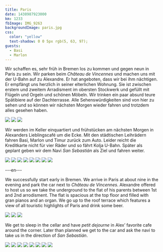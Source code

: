 ```yaml
---
title: Paris
date: 1438987923000
km: 1233
fbImage: IMG_9263
backgroundImage: paris.jpg
css:
  color: "yellow"
  text-shadow: 0 0 5px rgb(5, 63, 97);
guests:
  - Basi
  - Marlon
---
```


Wir schaffen es, sehr früh in Bremen los zu kommen und gegen neun in Paris zu sein. Wir parken beim *Château de Vincennes* und machen uns mit der U-Bahn auf zu Alexandre. Er hat angeboten, dass wir bei ihm nächtigen. Er empfängt uns herzlich in seiner elterlichen Wohnung. Sie ist zwischen erstem und zweitem Arradisment im obersten Stockwerk und gefüllt mit Flügeln und Orgeln und schönen Möbeln. Wir trinken ein paar absurd teure Spätibiere auf der Dachterrasse. Alle Sehenswürdigkeiten sind von hier zu sehen und so können wir nächsten Morgen wieder fahren und trotzdem alles gesehen haben.

![](IMG_9263)
![](IMG_9266)
![](IMG_9267)

 Wir werden im Keller einquartiert und frühstücken am nächsten Morgen in Alexanders Lieblingscafé um die Ecke. Mit den städtischen Leihrädern fahren Basi, Marlon und Timur zurück zum Auto. Leider reicht die Kreditkarte nicht für vier Räder und so fährt Kolja U-Bahn. Später als geplant geben wir dem Navi *San Sebastián* als Ziel und fahren weiter.

![](DSC01028)
![](DSC01034)
![](DSC01037)
![](DSC01038)
![](DSC01042)
![](IMG_9276)
![](IMG_9278)
![](IMG_9279)

---en---

We successfully start early in Bremen. We arrive in Paris at about nine in the evening and park the car next to *Château de Vincennes*. Alexandre offered to host us so we take the underground to the flat of his parents between 1st and 2nd arrodisment. The flat is spacious at the top floor and filled with gran pianos and an organ. We go up to the roof terrace which features a view of all touristic highlights of Paris and drink some beer.

![](IMG_9263)
![](IMG_9266)
![](IMG_9267)

We get to sleep in the cellar and have *petit dejourne* in Alex’ favorite cafe around the corner. Later than planned we get to the car and ask the navi to take us in the direction of *San Sebastián*.

![](DSC01028)
![](DSC01034)
![](DSC01037)
![](DSC01038)
![](DSC01042)
![](IMG_9276)
![](IMG_9278)
![](IMG_9279)

